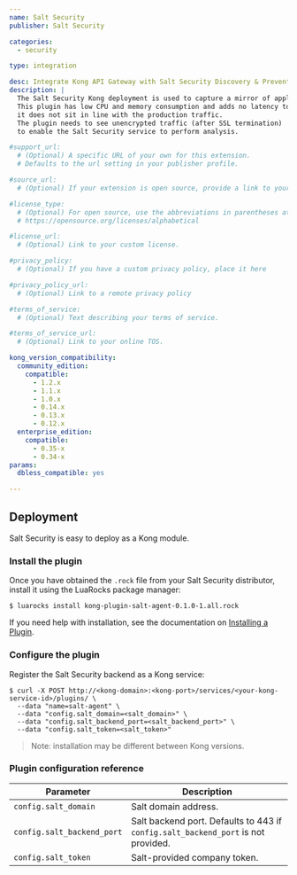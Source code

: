```yaml
---
name: Salt Security
publisher: Salt Security

categories:
  - security

type: integration

desc: Integrate Kong API Gateway with Salt Security Discovery & Prevention for API-based apps
description: |
  The Salt Security Kong deployment is used to capture a mirror of application traffic and send it to the Salt Security Service for analysis.
  This plugin has low CPU and memory consumption and adds no latency to the application since
  it does not sit in line with the production traffic.
  The plugin needs to see unencrypted traffic (after SSL termination)
  to enable the Salt Security service to perform analysis.

#support_url:
  # (Optional) A specific URL of your own for this extension.
  # Defaults to the url setting in your publisher profile.

#source_url:
  # (Optional) If your extension is open source, provide a link to your code.

#license_type:
  # (Optional) For open source, use the abbreviations in parentheses at:
  # https://opensource.org/licenses/alphabetical

#license_url:
  # (Optional) Link to your custom license.

#privacy_policy:
  # (Optional) If you have a custom privacy policy, place it here

#privacy_policy_url:
  # (Optional) Link to a remote privacy policy

#terms_of_service:
  # (Optional) Text describing your terms of service.

#terms_of_service_url:
  # (Optional) Link to your online TOS.

kong_version_compatibility:
  community_edition:
    compatible:
      - 1.2.x
      - 1.1.x
      - 1.0.x
      - 0.14.x
      - 0.13.x
      - 0.12.x
  enterprise_edition:
    compatible:
      - 0.35-x
      - 0.34-x
params:
  dbless_compatible: yes

---
```


## Deployment

Salt Security is easy to deploy as a Kong module.

### Install the plugin

Once you have obtained the `.rock` file from your Salt Security distributor, install it using the LuaRocks package manager:

```shell
$ luarocks install kong-plugin-salt-agent-0.1.0-1.all.rock
```

If you need help with installation, see the documentation on [Installing a Plugin](https://docs.konghq.com/1.2.x/plugin-development/distribution/#installing-the-plugin).

### Configure the plugin

Register the Salt Security backend as a Kong service:

```shell
$ curl -X POST http://<kong-domain>:<kong-port>/services/<your-kong-service-id>/plugins/ \
  --data "name=salt-agent" \
  --data "config.salt_domain=<salt_domain>" \
  --data "config.salt_backend_port=<salt_backend_port>" \
  --data "config.salt_token=<salt_token>"
```
> Note: installation may be different between Kong versions.

### Plugin configuration reference

| Parameter                | Description          |
|--------------------------|----------------------|
|`config.salt_domain`      | Salt domain address. |
|`config.salt_backend_port`| Salt backend port. Defaults to 443 if `config.salt_backend_port` is not provided. |
|`config.salt_token`       | Salt-provided company token. |
